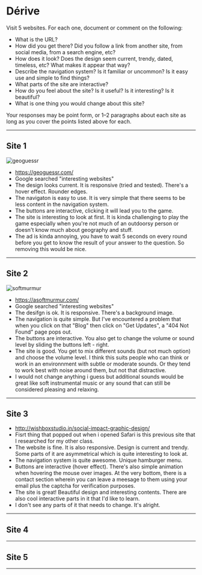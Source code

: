 # Dérive

Visit 5 websites. For each one, document or comment on the following:
* What is the URL?
* How did you get there? Did you follow a link from another site, from social media, from a search engine, etc?
* How does it look? Does the design seem current, trendy, dated, timeless, etc? What makes it appear that way?
* Describe the navigation system? Is it familiar or uncommon? Is it easy use and simple to find things?
* What parts of the site are interactive?
* How do you feel about the site? Is it useful? Is it interesting? Is it beautiful?
* What is one thing you would change about this site?

Your responses may be point form, or 1–2 paragraphs about each site as long as you cover the points listed above for each.

---
## Site 1
![geoguessr](https://user-images.githubusercontent.com/46494501/51444373-a9d53200-1cc4-11e9-80bb-88b63c81acb1.png)
* https://geoguessr.com/
* Google searched "interesting websites"
* The design looks current. It is responsive (tried and tested). There's a hover effect. Rounder edges.
* The navigaton is easy to use. It is very simple that there seems to be less content in the navigation system.
* The buttons are interactive, clicking it will lead you to the game.
* The site is interesting to look at first. It is kinda challenging to play the game especially when you're not much of an outdoorsy person or doesn't know much about geography and stuff.
* The ad is kinda annoying, you have to wait 5 seconds on every round before you get to know the result of your answer to the question. So removing this would be nice.


---
## Site 2
![softmurmur](https://user-images.githubusercontent.com/46494501/51444682-ed319f80-1cc8-11e9-9d03-6bb165bf3c95.png)
* https://asoftmurmur.com/
* Google searched "interesting websites"
* The desifgn is ok. It is responsive. There's a background image.
* The navigation is quite simple. But I've encountered a problem that when you click on that "Blog" then click on "Get Updates", a "404 Not Found" page pops out.
* The buttons are interactive. You also get to change the volume or sound level by sliding the buttons left - right.
* The site is good. You get to mix different sounds (but not much option) and choose the volume level. I think this suits people who can think or work in an environnment with subtle or moderate sounds. Or they tend to work best with noise around them, but not that distractive.
* I would not change anything i guess but additional sounds would be great like soft instrumental music or any sound that can still be considered pleasing and relaxing.



---
## Site 3
* http://wishboxstudio.in/social-impact-graphic-design/
* Fisrt thing that popped out when i opened Safari is this previous site that I researched for my other class.
* The website is fine. It is also responsive. Design is current and trendy. Some parts of it are asymmetrical which is quite interesting to look at.
* The navigation system is quite awesome. Unique hamburger menu.
* Buttons are interactive (hover effect). There's also simple animation when hovering the mouse over images. At the very bottom, there is a contact section wherein you can leave a meesage to them using your email plus the captcha for verification purposes.
* The site is great! Beautiful design and interesting contents. There are also cool interactive parts in it that I'd like to learn.
* I don't see any parts of it that needs to change. It's alright.




---
## Site 4




---
## Site 5




---
